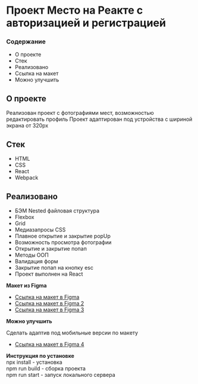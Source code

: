 # Проект Место на Реакте с авторизацией и регистрацией

### Содержание

- О проекте
- Стек
- Реализовано
- Ссылка на макет
- Можно улучшить

## О проекте

Реализован проект с фотографиями мест, возможностью редактировать профиль
Проект адаптирован под устройства с шириной экрана от 320px

## Стек

- HTML
- CSS
- React
- Webpack

## Реализовано

- БЭМ Nested файловая структура
- Flexbox
- Grid
- Медиазапросы CSS
- Плавное открытие и закрытие popUp
- Возможность просмотра фотографии
- Открытие и закрытие попап
- Методы ООП
- Валидация форм
- Закрытие попап на кнопку esc
- Проект выполнен на React

**Макет из Figma**

- [Ссылка на макет в Figma](https://www.figma.com/file/2cn9N9jSkmxD84oJik7xL7/JavaScript.-Sprint-4?node-id=0%3A1)
- [Ссылка на макет в Figma 2](https://www.figma.com/file/bjyvbKKJN2naO0ucURl2Z0/JavaScript.-Sprint-5?node-id=50160%3A172)
- [Ссылка на макет в Figma 3](https://www.figma.com/file/kRVLKwYG3d1HGLvh7JFWRT/JavaScript.-Sprint-6?node-id=1124%3A73)

**Можно улучшить**

Сделать адаптив под мобильные версии по макету

- [Ссылка на макет в Figma 4](https://www.figma.com/file/5H3gsn5lIGPwzBPby9jAOo/JavaScript.-Sprint-12?node-id=0%3A1&t=fgXsK54MPcPs4Ye3-0)

**Инструкция по установке**  
npx install - установка  
npm run build - сборка проекта  
npm run start - запуск локального сервера
